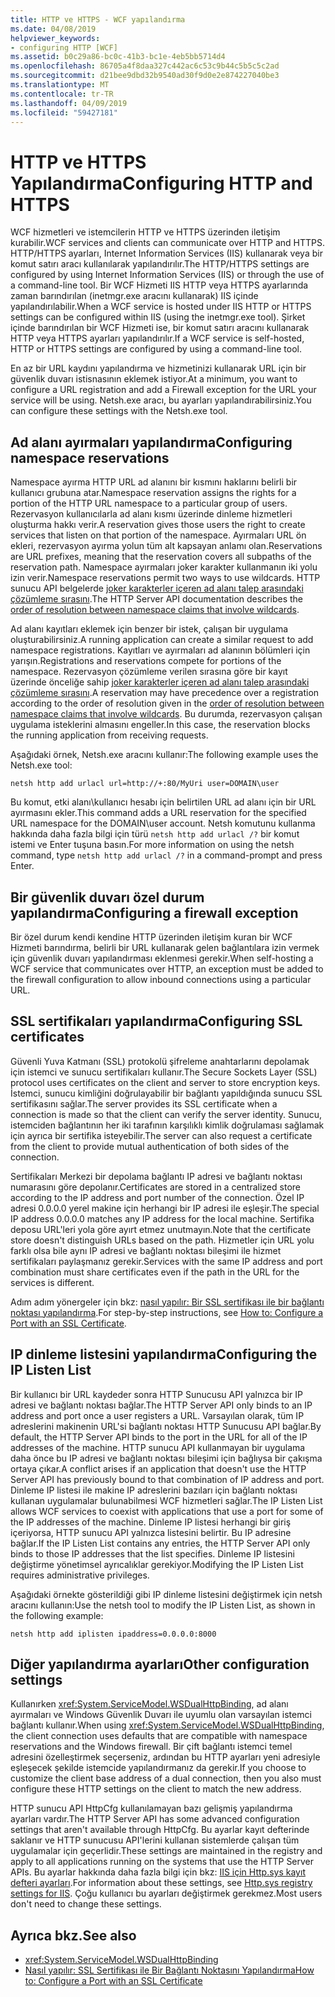```yaml
---
title: HTTP ve HTTPS - WCF yapılandırma
ms.date: 04/08/2019
helpviewer_keywords:
- configuring HTTP [WCF]
ms.assetid: b0c29a86-bc0c-41b3-bc1e-4eb5bb5714d4
ms.openlocfilehash: 86705a4f8daa327c442ac6c53c9b44c5b5c5c2ad
ms.sourcegitcommit: d21bee9dbd32b9540ad30f9d0e2e874227040be3
ms.translationtype: MT
ms.contentlocale: tr-TR
ms.lasthandoff: 04/09/2019
ms.locfileid: "59427181"
---
```

# <a name="configuring-http-and-https"></a><span data-ttu-id="dadc9-102">HTTP ve HTTPS Yapılandırma</span><span class="sxs-lookup"><span data-stu-id="dadc9-102">Configuring HTTP and HTTPS</span></span>

<span data-ttu-id="dadc9-103">WCF hizmetleri ve istemcilerin HTTP ve HTTPS üzerinden iletişim kurabilir.</span><span class="sxs-lookup"><span data-stu-id="dadc9-103">WCF services and clients can communicate over HTTP and HTTPS.</span></span> <span data-ttu-id="dadc9-104">HTTP/HTTPS ayarları, Internet Information Services (IIS) kullanarak veya bir komut satırı aracı kullanılarak yapılandırılır.</span><span class="sxs-lookup"><span data-stu-id="dadc9-104">The HTTP/HTTPS settings are configured by using Internet Information Services (IIS) or through the use of a command-line tool.</span></span> <span data-ttu-id="dadc9-105">Bir WCF Hizmeti IIS HTTP veya HTTPS ayarlarında zaman barındırılan (inetmgr.exe aracını kullanarak) IIS içinde yapılandırılabilir.</span><span class="sxs-lookup"><span data-stu-id="dadc9-105">When a WCF service is hosted under IIS HTTP or HTTPS settings can be configured within IIS (using the inetmgr.exe tool).</span></span> <span data-ttu-id="dadc9-106">Şirket içinde barındırılan bir WCF Hizmeti ise, bir komut satırı aracını kullanarak HTTP veya HTTPS ayarları yapılandırılır.</span><span class="sxs-lookup"><span data-stu-id="dadc9-106">If a WCF service is self-hosted, HTTP or HTTPS settings are configured by using a command-line tool.</span></span>

<span data-ttu-id="dadc9-107">En az bir URL kaydını yapılandırma ve hizmetinizi kullanarak URL için bir güvenlik duvarı istisnasının eklemek istiyor.</span><span class="sxs-lookup"><span data-stu-id="dadc9-107">At a minimum, you want to configure a URL registration and add a Firewall exception for the URL your service will be using.</span></span> <span data-ttu-id="dadc9-108">Netsh.exe aracı, bu ayarları yapılandırabilirsiniz.</span><span class="sxs-lookup"><span data-stu-id="dadc9-108">You can configure these settings with the Netsh.exe tool.</span></span>

## <a name="configuring-namespace-reservations"></a><span data-ttu-id="dadc9-109">Ad alanı ayırmaları yapılandırma</span><span class="sxs-lookup"><span data-stu-id="dadc9-109">Configuring namespace reservations</span></span>

<span data-ttu-id="dadc9-110">Namespace ayırma HTTP URL ad alanını bir kısmını haklarını belirli bir kullanıcı grubuna atar.</span><span class="sxs-lookup"><span data-stu-id="dadc9-110">Namespace reservation assigns the rights for a portion of the HTTP URL namespace to a particular group of users.</span></span> <span data-ttu-id="dadc9-111">Rezervasyon kullanıcılarla ad alanı kısmı üzerinde dinleme hizmetleri oluşturma hakkı verir.</span><span class="sxs-lookup"><span data-stu-id="dadc9-111">A reservation gives those users the right to create services that listen on that portion of the namespace.</span></span> <span data-ttu-id="dadc9-112">Ayırmaları URL ön ekleri, rezervasyon ayırma yolun tüm alt kapsayan anlamı olan.</span><span class="sxs-lookup"><span data-stu-id="dadc9-112">Reservations are URL prefixes, meaning that the reservation covers all subpaths of the reservation path.</span></span> <span data-ttu-id="dadc9-113">Namespace ayırmaları joker karakter kullanmanın iki yolu izin verir.</span><span class="sxs-lookup"><span data-stu-id="dadc9-113">Namespace reservations permit two ways to use wildcards.</span></span> <span data-ttu-id="dadc9-114">HTTP sunucu API belgelerde [joker karakterler içeren ad alanı talep arasındaki çözümleme sırasını](/windows/desktop/Http/routing-incoming-requests).</span><span class="sxs-lookup"><span data-stu-id="dadc9-114">The HTTP Server API documentation describes the [order of resolution between namespace claims that involve wildcards](/windows/desktop/Http/routing-incoming-requests).</span></span>

<span data-ttu-id="dadc9-115">Ad alanı kayıtları eklemek için benzer bir istek, çalışan bir uygulama oluşturabilirsiniz.</span><span class="sxs-lookup"><span data-stu-id="dadc9-115">A running application can create a similar request to add namespace registrations.</span></span> <span data-ttu-id="dadc9-116">Kayıtları ve ayırmaları ad alanının bölümleri için yarışın.</span><span class="sxs-lookup"><span data-stu-id="dadc9-116">Registrations and reservations compete for portions of the namespace.</span></span> <span data-ttu-id="dadc9-117">Rezervasyon çözümleme verilen sırasına göre bir kayıt üzerinde önceliğe sahip [joker karakterler içeren ad alanı talep arasındaki çözümleme sırasını](/windows/desktop/Http/routing-incoming-requests).</span><span class="sxs-lookup"><span data-stu-id="dadc9-117">A reservation may have precedence over a registration according to the order of resolution given in the [order of resolution between namespace claims that involve wildcards](/windows/desktop/Http/routing-incoming-requests).</span></span> <span data-ttu-id="dadc9-118">Bu durumda, rezervasyon çalışan uygulama isteklerini almasını engeller.</span><span class="sxs-lookup"><span data-stu-id="dadc9-118">In this case, the reservation blocks the running application from receiving requests.</span></span>

<span data-ttu-id="dadc9-119">Aşağıdaki örnek, Netsh.exe aracını kullanır:</span><span class="sxs-lookup"><span data-stu-id="dadc9-119">The following example uses the Netsh.exe tool:</span></span>

```console
netsh http add urlacl url=http://+:80/MyUri user=DOMAIN\user
```

<span data-ttu-id="dadc9-120">Bu komut, etki alanı\kullanıcı hesabı için belirtilen URL ad alanı için bir URL ayırmasını ekler.</span><span class="sxs-lookup"><span data-stu-id="dadc9-120">This command adds a URL reservation for the specified URL namespace for the DOMAIN\user account.</span></span> <span data-ttu-id="dadc9-121">Netsh komutunu kullanma hakkında daha fazla bilgi için türü `netsh http add urlacl /?` bir komut istemi ve Enter tuşuna basın.</span><span class="sxs-lookup"><span data-stu-id="dadc9-121">For more information on using the netsh command, type `netsh http add urlacl /?` in a command-prompt and press Enter.</span></span>

## <a name="configuring-a-firewall-exception"></a><span data-ttu-id="dadc9-122">Bir güvenlik duvarı özel durum yapılandırma</span><span class="sxs-lookup"><span data-stu-id="dadc9-122">Configuring a firewall exception</span></span>

<span data-ttu-id="dadc9-123">Bir özel durum kendi kendine HTTP üzerinden iletişim kuran bir WCF Hizmeti barındırma, belirli bir URL kullanarak gelen bağlantılara izin vermek için güvenlik duvarı yapılandırması eklenmesi gerekir.</span><span class="sxs-lookup"><span data-stu-id="dadc9-123">When self-hosting a WCF service that communicates over HTTP, an exception must be added to the firewall configuration to allow inbound connections using a particular URL.</span></span>

## <a name="configuring-ssl-certificates"></a><span data-ttu-id="dadc9-124">SSL sertifikaları yapılandırma</span><span class="sxs-lookup"><span data-stu-id="dadc9-124">Configuring SSL certificates</span></span>

<span data-ttu-id="dadc9-125">Güvenli Yuva Katmanı (SSL) protokolü şifreleme anahtarlarını depolamak için istemci ve sunucu sertifikaları kullanır.</span><span class="sxs-lookup"><span data-stu-id="dadc9-125">The Secure Sockets Layer (SSL) protocol uses certificates on the client and server to store encryption keys.</span></span> <span data-ttu-id="dadc9-126">İstemci, sunucu kimliğini doğrulayabilir bir bağlantı yapıldığında sunucu SSL sertifikasını sağlar.</span><span class="sxs-lookup"><span data-stu-id="dadc9-126">The server provides its SSL certificate when a connection is made so that the client can verify the server identity.</span></span> <span data-ttu-id="dadc9-127">Sunucu, istemciden bağlantının her iki tarafının karşılıklı kimlik doğrulaması sağlamak için ayrıca bir sertifika isteyebilir.</span><span class="sxs-lookup"><span data-stu-id="dadc9-127">The server can also request a certificate from the client to provide mutual authentication of both sides of the connection.</span></span>

<span data-ttu-id="dadc9-128">Sertifikaları Merkezi bir depolama bağlantı IP adresi ve bağlantı noktası numarasını göre depolanır.</span><span class="sxs-lookup"><span data-stu-id="dadc9-128">Certificates are stored in a centralized store according to the IP address and port number of the connection.</span></span> <span data-ttu-id="dadc9-129">Özel IP adresi 0.0.0.0 yerel makine için herhangi bir IP adresi ile eşleşir.</span><span class="sxs-lookup"><span data-stu-id="dadc9-129">The special IP address 0.0.0.0 matches any IP address for the local machine.</span></span> <span data-ttu-id="dadc9-130">Sertifika deposu URL'leri yola göre ayırt etmez unutmayın.</span><span class="sxs-lookup"><span data-stu-id="dadc9-130">Note that the certificate store doesn't distinguish URLs based on the path.</span></span> <span data-ttu-id="dadc9-131">Hizmetler için URL yolu farklı olsa bile aynı IP adresi ve bağlantı noktası bileşimi ile hizmet sertifikaları paylaşmanız gerekir.</span><span class="sxs-lookup"><span data-stu-id="dadc9-131">Services with the same IP address and port combination must share certificates even if the path in the URL for the services is different.</span></span>

<span data-ttu-id="dadc9-132">Adım adım yönergeler için bkz: [nasıl yapılır: Bir SSL sertifikası ile bir bağlantı noktası yapılandırma](how-to-configure-a-port-with-an-ssl-certificate.md).</span><span class="sxs-lookup"><span data-stu-id="dadc9-132">For step-by-step instructions, see [How to: Configure a Port with an SSL Certificate](how-to-configure-a-port-with-an-ssl-certificate.md).</span></span>

## <a name="configuring-the-ip-listen-list"></a><span data-ttu-id="dadc9-133">IP dinleme listesini yapılandırma</span><span class="sxs-lookup"><span data-stu-id="dadc9-133">Configuring the IP Listen List</span></span>

<span data-ttu-id="dadc9-134">Bir kullanıcı bir URL kaydeder sonra HTTP Sunucusu API yalnızca bir IP adresi ve bağlantı noktası bağlar.</span><span class="sxs-lookup"><span data-stu-id="dadc9-134">The HTTP Server API only binds to an IP address and port once a user registers a URL.</span></span> <span data-ttu-id="dadc9-135">Varsayılan olarak, tüm IP adreslerini makinenin URL'si bağlantı noktası HTTP Sunucusu API bağlar.</span><span class="sxs-lookup"><span data-stu-id="dadc9-135">By default, the HTTP Server API binds to the port in the URL for all of the IP addresses of the machine.</span></span> <span data-ttu-id="dadc9-136">HTTP sunucu API kullanmayan bir uygulama daha önce bu IP adresi ve bağlantı noktası bileşimi için bağlıysa bir çakışma ortaya çıkar.</span><span class="sxs-lookup"><span data-stu-id="dadc9-136">A conflict arises if an application that doesn't use the HTTP Server API has previously bound to that combination of IP address and port.</span></span> <span data-ttu-id="dadc9-137">Dinleme IP listesi ile makine IP adreslerini bazıları için bağlantı noktası kullanan uygulamalar bulunabilmesi WCF hizmetleri sağlar.</span><span class="sxs-lookup"><span data-stu-id="dadc9-137">The IP Listen List allows WCF services to coexist with applications that use a port for some of the IP addresses of the machine.</span></span> <span data-ttu-id="dadc9-138">Dinleme IP listesi herhangi bir giriş içeriyorsa, HTTP sunucu API yalnızca listesini belirtir. Bu IP adresine bağlar.</span><span class="sxs-lookup"><span data-stu-id="dadc9-138">If the IP Listen List contains any entries, the HTTP Server API only binds to those IP addresses that the list specifies.</span></span> <span data-ttu-id="dadc9-139">Dinleme IP listesini değiştirme yönetimsel ayrıcalıklar gerekiyor.</span><span class="sxs-lookup"><span data-stu-id="dadc9-139">Modifying the IP Listen List requires administrative privileges.</span></span>

<span data-ttu-id="dadc9-140">Aşağıdaki örnekte gösterildiği gibi IP dinleme listesini değiştirmek için netsh aracını kullanın:</span><span class="sxs-lookup"><span data-stu-id="dadc9-140">Use the netsh tool to modify the IP Listen List, as shown in the following example:</span></span>

```console
netsh http add iplisten ipaddress=0.0.0.0:8000
```

## <a name="other-configuration-settings"></a><span data-ttu-id="dadc9-141">Diğer yapılandırma ayarları</span><span class="sxs-lookup"><span data-stu-id="dadc9-141">Other configuration settings</span></span>

<span data-ttu-id="dadc9-142">Kullanırken <xref:System.ServiceModel.WSDualHttpBinding>, ad alanı ayırmaları ve Windows Güvenlik Duvarı ile uyumlu olan varsayılan istemci bağlantı kullanır.</span><span class="sxs-lookup"><span data-stu-id="dadc9-142">When using <xref:System.ServiceModel.WSDualHttpBinding>, the client connection uses defaults that are compatible with namespace reservations and the Windows firewall.</span></span> <span data-ttu-id="dadc9-143">Bir çift bağlantı istemci temel adresini özelleştirmek seçerseniz, ardından bu HTTP ayarları yeni adresiyle eşleşecek şekilde istemcide yapılandırmanız da gerekir.</span><span class="sxs-lookup"><span data-stu-id="dadc9-143">If you choose to customize the client base address of a dual connection, then you also must configure these HTTP settings on the client to match the new address.</span></span>

<span data-ttu-id="dadc9-144">HTTP sunucu API HttpCfg kullanılamayan bazı gelişmiş yapılandırma ayarları vardır.</span><span class="sxs-lookup"><span data-stu-id="dadc9-144">The HTTP Server API has some advanced configuration settings that aren't available through HttpCfg.</span></span> <span data-ttu-id="dadc9-145">Bu ayarlar kayıt defterinde saklanır ve HTTP sunucusu API'lerini kullanan sistemlerde çalışan tüm uygulamalar için geçerlidir.</span><span class="sxs-lookup"><span data-stu-id="dadc9-145">These settings are maintained in the registry and apply to all applications running on the systems that use the HTTP Server APIs.</span></span> <span data-ttu-id="dadc9-146">Bu ayarlar hakkında daha fazla bilgi için bkz: [IIS için Http.sys kayıt defteri ayarları](https://support.microsoft.com/en-us/help/820129/http-sys-registry-settings-for-windows).</span><span class="sxs-lookup"><span data-stu-id="dadc9-146">For information about these settings, see [Http.sys registry settings for IIS](https://support.microsoft.com/en-us/help/820129/http-sys-registry-settings-for-windows).</span></span> <span data-ttu-id="dadc9-147">Çoğu kullanıcı bu ayarları değiştirmek gerekmez.</span><span class="sxs-lookup"><span data-stu-id="dadc9-147">Most users don't need to change these settings.</span></span>

## <a name="see-also"></a><span data-ttu-id="dadc9-148">Ayrıca bkz.</span><span class="sxs-lookup"><span data-stu-id="dadc9-148">See also</span></span>

- <xref:System.ServiceModel.WSDualHttpBinding>
- [<span data-ttu-id="dadc9-149">Nasıl yapılır: SSL Sertifikası ile Bir Bağlantı Noktasını Yapılandırma</span><span class="sxs-lookup"><span data-stu-id="dadc9-149">How to: Configure a Port with an SSL Certificate</span></span>](how-to-configure-a-port-with-an-ssl-certificate.md)
